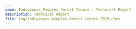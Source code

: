```yaml
---
name: Indigenous Peoples Forest Tenure - Technical Report
description: Technical Report
file: img/indigenous-peoples-forest-tenure_2019.docx
---
```

